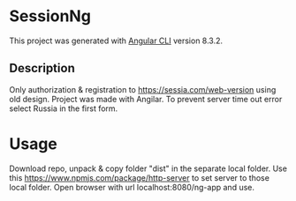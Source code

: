 # SessionNg
This project was generated with [Angular CLI](https://github.com/angular/angular-cli) version 8.3.2.

## Description
Only authorization & registration to https://sessia.com/web-version using old design. Project was made with Angilar.
To prevent server time out error select Russia in the first form.

# Usage
Download repo, unpack & copy folder "dist" in the separate local folder. Use this https://www.npmjs.com/package/http-server to set server to those local folder. Open browser with url localhost:8080/ng-app and use.
